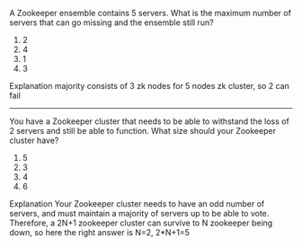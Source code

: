 A Zookeeper ensemble contains 5 servers. What is the maximum number of servers that can go missing and the ensemble still run?

1. 2
2. 4
3. 1
4. 3


Explanation
majority consists of 3 zk nodes for 5 nodes zk cluster, so 2 can fail


---

You have a Zookeeper cluster that needs to be able to withstand the loss of 2 servers and still be able to function.
What size should your Zookeeper cluster have?

1. 5
2. 3
3. 4
4. 6


Explanation
Your Zookeeper cluster needs to have an odd number of servers, and must maintain a majority of servers up to be able to vote.
Therefore, a 2N+1 zookeeper cluster can survive to N zookeeper being down, so here the right answer is N=2, 2*N+1=5
